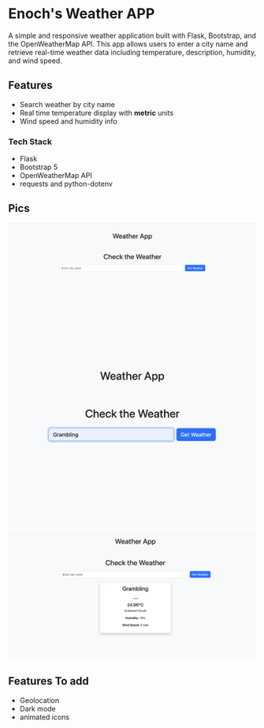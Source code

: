 # Enoch's Weather APP
A simple and responsive weather application built with Flask, Bootstrap, and the OpenWeatherMap API. This app allows users to enter a city name and retrieve real-time weather data including temperature, description, humidity, and wind speed.


## Features
- Search weather by city name
- Real time temperature display with **metric** units
- Wind speed and humidity info

### Tech Stack
- Flask
- Bootstrap 5
- OpenWeatherMap API
- requests and python-dotenv

## Pics
![demo pic](image.png)
![demo pic 1](image-1.png)
![demo pic 2](image-2.png)

## Features To add
- Geolocation
- Dark mode
- animated icons
